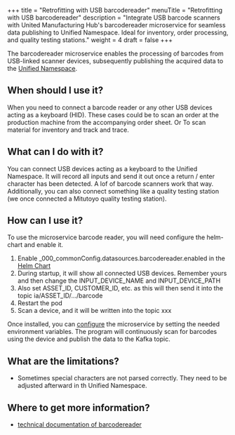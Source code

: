 +++
title = "Retrofitting with USB barcodereader"
menuTitle = "Retrofitting with USB barcodereader"
description = "Integrate USB barcode scanners with United Manufacturing Hub's barcodereader microservice for seamless data publishing to Unified Namespace. Ideal for inventory, order processing, and quality testing stations."
weight = 4
draft = false
+++

The barcodereader microservice enables the processing of barcodes from USB-linked scanner devices, subsequently publishing the acquired 
data to the [Unified Namespace](https://learn.umh.app/lesson/introduction-into-it-ot-unified-namespace/).
## When should I use it?

When you need to connect a barcode reader or any other USB devices acting as a keyboard (HID). These cases could be to scan an order
at the production machine from the accompanying order sheet. Or To scan material for inventory and track and trace.

## What can I do with it?

You can connect USB devices acting as a keyboard to the Unified Namespace. It will record all inputs and send it out once
a return / enter character has been detected. A lof of barcode scanners work that way. Additionally, you can also connect
something like a quality testing station (we once connected a Mitutoyo quality testing station).

## How can I use it?

To use the microservice barcode reader, you will need configure the helm-chart and enable it.

  1. Enable _000_commonConfig.datasources.barcodereader.enabled in the [Helm Chart](https://umh.docs.umh.app/docs/architecture/helm-chart/#configuration-options)
  2. During startup, it will show all connected USB devices. Remember yours and then change the INPUT_DEVICE_NAME and INPUT_DEVICE_PATH
  3. Also set ASSET_ID, CUSTOMER_ID, etc. as this will then send it into the topic ia/ASSET_ID/.../barcode
  4. Restart the pod
  5. Scan a device, and it will be written into the topic xxx

Once installed, you can [configure](/docs/architecture/microservices/community/barcodereader/) the microservice by
setting the needed environment variables. The program will continuously scan for barcodes using the device and publish
the data to the Kafka topic.

## What are the limitations?

- Sometimes special characters are not parsed correctly. They need to be adjusted afterward in th Unified Namespace.

## Where to get more information?

- [technical documentation of barcodereader](/docs/architecture/microservices/community/barcodereader/) 
